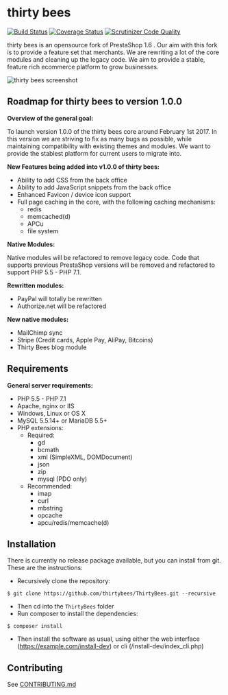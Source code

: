 # thirty bees 
[![Build Status](https://travis-ci.org/thirtybees/ThirtyBees.svg?branch=master)](https://travis-ci.org/thirtybees/ThirtyBees)
[![Coverage Status](https://coveralls.io/repos/github/thirtybees/ThirtyBees/badge.svg?branch=master)](https://coveralls.io/github/thirtybees/ThirtyBees?branch=master)
[![Scrutinizer Code Quality](https://scrutinizer-ci.com/g/thirtybees/ThirtyBees/badges/quality-score.png?b=master)](https://scrutinizer-ci.com/g/thirtybees/ThirtyBees/?branch=master)  

thirty bees is an opensource fork of PrestaShop 1.6 . Our aim with this fork is to provide a feature set that merchants. We are rewriting a lot of the core modules and cleaning up the legacy code. We aim to provide a stable, feature rich ecommerce platform to grow businesses.  

![thirty bees screenshot](https://cloud.githubusercontent.com/assets/6775736/22063185/c5ef8e3c-dd7d-11e6-923c-4b62ac404c86.png)


## Roadmap for thirty bees to version 1.0.0

**Overview of the general goal:**

To launch version 1.0.0 of the thirty bees core around February 1st 2017. In this version we are striving to fix as many bugs as possible, while maintaining compatibility with existing themes and modules. We want to provide the stablest platform for current users to migrate into. 

**New Features being added into v1.0.0 of thirty bees:**

* Ability to add CSS from the back office
* Ability to add JavaScript snippets from the back office
* Enhanced Favicon / device icon support
* Full page caching in the core, with the following caching mechanisms:
  * redis
  * memcached(d)
  * APCu
  * file system

**Native Modules:**

Native modules will be refactored to remove legacy code. Code that supports previous PrestaShop versions will be removed and refactored to support PHP 5.5 - PHP 7.1.

 **Rewritten modules:**

* PayPal will totally be rewritten
* Authorize.net will be refactored

**New native modules:**

* MailChimp sync
* Stripe (Credit cards, Apple Pay, AliPay, Bitcoins)
* Thirty Bees blog module

## Requirements
**General server requirements:**

- PHP 5.5 - PHP 7.1
- Apache, nginx or IIS
- Windows, Linux or OS X
- MySQL 5.5.14+ or MariaDB 5.5+
- PHP extensions:
  - Required:
    - gd
    - bcmath
    - xml (SimpleXML, DOMDocument)
    - json
    - zip
    - mysql (PDO only)
  - Recommended:
    - imap
    - curl
    - mbstring
    - opcache
    - apcu/redis/memcache(d)

## Installation
There is currently no release package available, but you can install from git. These are the instructions:
- Recursively clone the repository:
```shell
$ git clone https://github.com/thirtybees/ThirtyBees.git --recursive
```
- Then cd into the `ThirtyBees` folder
- Run composer to install the dependencies:
```shell
$ composer install
```
- Then install the software as usual, using either the web interface (https://example.com/install-dev) or cli (/install-dev/index_cli.php) 

## Contributing
See [CONTRIBUTING.md](CONTRIBUTING.md)

